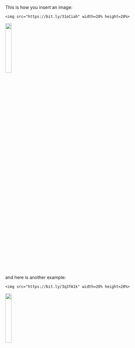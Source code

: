 This is how you insert an image:

```` 
<img src="https://bit.ly/31oCiah" width=20% height=20%>
````
<img src="https://bit.ly/31oCiah" width=20% height=20%>

and here is another example:
```` 
<img src="https://bit.ly/3q3fA1k" width=20% height=20%>
````
<img src="https://bit.ly/3q3fA1k" width=20% height=20%>








